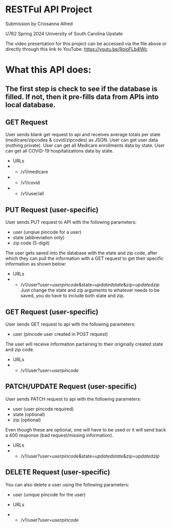 # RESTFul API Project 
Submission by Criosanna Allred 

U762 Spring 2024 University of South Carolina Upstate 

The video presentation for this project can be accessed via the file above or directly through this link to YouTube: https://youtu.be/9oioFLb4lWc

# What this API does: 

## The first step is check to see if the database is filled. If not, then it pre-fills data from APIs into local database. 

## GET Request 
User sends blank get request to api and receives average totals per state (medicare/zipcodes & covid/zipcodes) as JSON. 
User can get user data (nothing private). 
User can get all Medicare enrollments data by state. 
User can get all COVID-19 hospitalizations data by state. 

 - URLs
 - - /v1/medicare
 - - /v1/covid
 - - /v1/user/all


## PUT Request (user-specific)
User sends PUT request to API with the following parameters:
 - user (unqiue pincode for a user)
 - state (abbreviation only)
 - zip code (5-digit)

The user gets saved into the database with the state and zip code, after which they can pull the information with a GET request to get their specific information as shown below:

 - URLs
 - - /v1/user?user=*userpincode*&state=*updatedstate*&zip=*updatedzip*
 Just change the state and zip arguments to whatever needs to be saved, you do have to include both state and zip.

## GET Request (user-specific)
User sends GET request to api with the following parameters:
 - user (pincode user created in POST request)

The user will receive information partaining to their originally created state and zip code. 

 - URLs
 - - /v1/user?user=*userpincode*

## PATCH/UPDATE Request (user-specific)
User sends PATCH request to api with the following parameters:
 - user (user pincode required)
 - state (optional)
 - zip (optional)

Even though these are optional, one will have to be used or it will send back a 400 response (bad request/missing information). 

 - URLs
 - - /v1/user?user=*userpincode*&state=*updatedstate*&zip=*updatedzip*

## DELETE Request (user-specific)
You can also delete a user using the following parameters: 
 - user (unique pincode for the user)

 - URLs
 - - /v1/user?user=*userpincode*